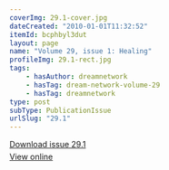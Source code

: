 ```yaml
---
coverImg: 29.1-cover.jpg
dateCreated: "2010-01-01T11:32:52"
itemId: bcphbyl3dut
layout: page
name: "Volume 29, issue 1: Healing"
profileImg: 29.1-rect.jpg
tags:
    - hasAuthor: dreamnetwork
    - hasTag: dream-network-volume-29
    - hasTag: dreamnetwork
type: post
subType: PublicationIssue
urlSlug: "29.1"
---
```


<p style="margin-block-end: 5px; margin-block-start: 5px;"><a href="../files/pdfs/Volume_29/29.1_healing.pdf" download="">Download issue 29.1</a></p><p style="margin-block-end: 5px; margin-block-start: 5px;"><a href="../files/pdfs/Volume_29/29.1_healing.pdf">View online</a></p>
